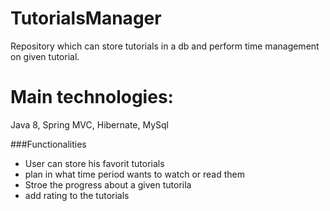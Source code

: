 # TutorialsManager
Repository which can store tutorials in a db and perform time management on given tutorial.

# Main technologies: 
 Java 8, Spring MVC, Hibernate, MySql 
 
###Functionalities
* User can store his favorit tutorials
* plan in what time period wants to watch or read them
* Stroe the progress about a given tutorila
* add rating to the tutorials

